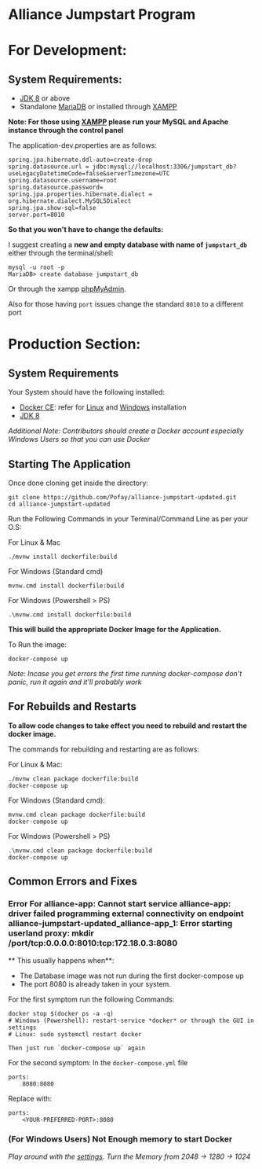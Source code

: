 # Alliance Jumpstart Program

# For Development: 

## System Requirements:

* [JDK 8][jdk8] or above
* Standalone [MariaDB][mariadb] or installed through [XAMPP][xampp] 

**Note: For those using [XAMPP][xampp] please run your MySQL and Apache instance through the control panel**

The application-dev.properties are as follows:

    spring.jpa.hibernate.ddl-auto=create-drop
    spring.datasource.url = jdbc:mysql://localhost:3306/jumpstart_db?useLegacyDatetimeCode=false&serverTimezone=UTC
    spring.datasource.username=root
    spring.datasource.password=
    spring.jpa.properties.hibernate.dialect = org.hibernate.dialect.MySQL5Dialect
    spring.jpa.show-sql=false
    server.port=8010

**So that you won't have to change the defaults:**

I suggest creating a **new and empty database with name of `jumpstart_db`** either through the terminal/shell:

    mysql -u root -p
    MariaDB> create database jumpstart_db

Or through the xampp [phpMyAdmin][phpmyadmin].

Also for those having `port` issues change the standard `8010` to a different port

# Production Section:

## System Requirements

Your System should have the following installed:

* [Docker CE][docker]: refer for [Linux][linux] and [Windows][windows] installation
* [JDK 8][jdk8] 

*Additional Note: Contributors should create a Docker account especially Windows Users so that you can use Docker*

## Starting The Application

Once done cloning get inside the directory:

    git clone https://github.com/Pofay/alliance-jumpstart-updated.git
    cd alliance-jumpstart-updated 

Run the Following Commands in your Terminal/Command Line as per your O.S:

For Linux & Mac

    ./mvnw install dockerfile:build

For Windows (Standard cmd)

    mvnw.cmd install dockerfile:build

For Windows (Powershell > PS)

    .\mvnw.cmd install dockerfile:build

**This will build the appropriate Docker Image for the Application.**

To Run the image:

    docker-compose up

*Note: Incase you get errors the first time running docker-compose don't panic, run it again and it'll probably work*


## For Rebuilds and Restarts

**To allow code changes to take effect you need to rebuild and restart the docker image.**

The commands for rebuilding and restarting are as follows:


For Linux & Mac:

    ./mvnw clean package dockerfile:build
    docker-compose up

For Windows (Standard cmd):

    mvnw.cmd clean package dockerfile:build
    docker-compose up

For Windows (Powershell > PS)
 
    .\mvnw.cmd clean package dockerfile:build
    docker-compose up
   

## Common Errors and Fixes

### Error For alliance-app: Cannot start service alliance-app: driver failed programming external connectivity on endpoint alliance-jumpstart-updated_alliance-app_1: Error starting userland proxy: mkdir /port/tcp:0.0.0.0:8010:tcp:172.18.0.3:8080

** This usually happens when**:

* The Database image was not run during the first docker-compose up
* The port 8080 is already taken in your system.

For the first symptom run the following Commands:

    docker stop $(docker ps -a -q)
    # Windows (Powershell): restart-service *docker* or through the GUI in settings
    # Linux: sudo systemctl restart docker

    Then just run `docker-compose up` again

For the second symptom: In the `docker-compose.yml` file

    ports:
        8080:8080 

Replace with:

    ports:
        <YOUR-PREFERRED-PORT>:8080

### (For Windows Users) Not Enough memory to start Docker

*Play around with the [settings](https://docs.docker.com/docker-for-windows/#advanced). Turn the Memory from 2048 -> 1280 -> 1024*

[linux]: https://docs.docker.com/install/linux/docker-ce/ubuntu/
[windows]: https://hub.docker.com/editions/community/docker-ce-desktop-windows
[jdk8]: https://www.oracle.com/technetwork/java/javase/downloads/jdk8-downloads-2133151.html
[docker]: https://www.docker.com/
[xampp]: https://www.apachefriends.org/index.html
[mariadb]: https://mariadb.org/download/
[phpmyadmin]: https://www.phpmyadmin.net/
